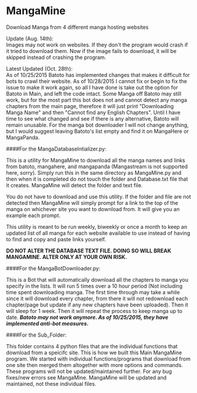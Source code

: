 # MangaMine

Download Manga from 4 different manga hosting websites


Update (Aug. 14th):  
Images may not work on websites. If they don't the program would crash if it tried to download them. Now if the image fails to download, it will be skipped instead of crashing the program.

Latest Updated (Oct. 28th):  
As of 10/25/2015 Batoto has implemented changes that makes it difficult for bots to crawl their website. As of 10/28/2015 I cannot fix or begin to fix the issue to make it work again, so all I have done is take out the option for Batoto in Main, and left the code intact. Some Manga off Batoto may still work, but for the most part this bot does not and cannot detect any manga chapters from the main page, therefore it will just print "Downloading Manga Name" and then "Cannot find any English Chapters". Until I have time to see what changed and see if there is any alternative, Batoto will remain unusable.
For the manga bot downloader I will not change anything, but I would suggest leaving Batoto's list empty and find it on MangaHere or MangaPanda.


####For the MangaDatabaseIntializer.py:

  This is a utility for MangaMine to download all the manga names and links from batoto, mangahere, and mangapanda (Mangastream is not supported here, sorry). Simply run this in the same directory as MangaMine.py and then when it is completed do not touch the folder and Database.txt file that it creates. MangaMine will detect the folder and text file.
  
  You do not have to download and use this utility. If the folder and file are not detected then MangaMine will simply prompt for a link to the top of the manga on whichever site you want to download from. It will give you an example each prompt.

  This utility is meant to be run weekly, biweekly or once a month to keep an updated list of all manga for each website available to use instead of having to find and copy and paste links yourself.

**DO NOT ALTER THE DATABASE TEXT FILE. DOING SO WILL BREAK MANGAMINE. ALTER ONLY AT YOUR OWN RISK.**


####For the MangaBotDownloader.py:

  This is a Bot that will automatically download all the chapters to manga you specify in the lists. It will run 5 times over a 10 hour period (Not including time spent downloading manga. The first time through may take a while since it will download every chapter, from there it will not redownload each chapter/page but update if any new chapters have been uploaded). Then it will sleep for 1 week. Then it will repeat the process to keep manga up to date.
  ***Batoto may not work anymore. As of 10/25/2015, they have implemented anti-bot measures.***
  
####For the Sub_Folder:

  This folder contains 4 python files that are the individual functions that download from a speicifc site. This is how we built this Main MangaMine program. We started with individual functions/programs that download from one site then merged them altogether with more options and commands. These programs will not be updated/maintained further. For any bug fixes/new errors see MangaMine. MangaMine will be updated and maintained, not these individual files.
